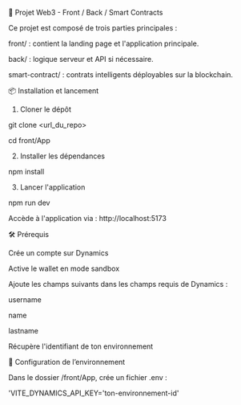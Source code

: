🚀 Projet Web3 - Front / Back / Smart Contracts


Ce projet est composé de trois parties principales :

front/ : contient la landing page et l'application principale.

back/ : logique serveur et API si nécessaire.

smart-contract/ : contrats intelligents déployables sur la blockchain.

📦 Installation et lancement
1. Cloner le dépôt




git clone <url_du_repo>


cd front/App



2. Installer les dépendances




npm install


3. Lancer l'application


npm run dev


Accède à l'application via : http://localhost:5173



🛠️ Prérequis


Crée un compte sur Dynamics



Active le wallet en mode sandbox



Ajoute les champs suivants dans les champs requis de Dynamics :



username

name

lastname



Récupère l'identifiant de ton environnement



🔐 Configuration de l’environnement


Dans le dossier /front/App, crée un fichier .env :


'VITE_DYNAMICS_API_KEY='ton-environnement-id'
